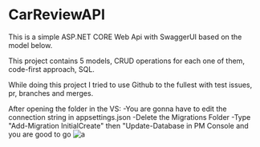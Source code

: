 # CarReviewAPI

This is a simple ASP.NET CORE Web Api with SwaggerUI based on the model below.

This project contains 5 models, CRUD operations for each one of them, code-first approach, SQL.

While doing this project I tried to use Github to the fullest with test issues, pr, branches and merges.

After opening the folder in the VS:
-You are gonna have to edit the connection string in appsettings.json
-Delete the Migrations Folder
-Type "Add-Migration InitialCreate" then "Update-Database in PM Console
and you are good to go
![a](https://github.com/3kutlu/CarReviewAPI/assets/67983129/9c27e71b-3906-4208-b1be-0f908480dc24)
